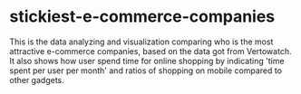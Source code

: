 # stickiest-e-commerce-companies
This is the data analyzing and visualization comparing who is the most attractive e-commerce companies, based on the data got from Vertowatch. It also shows how user spend time for online shopping by indicating 'time spent per user per month' and ratios of shopping on mobile compared to other gadgets. 
